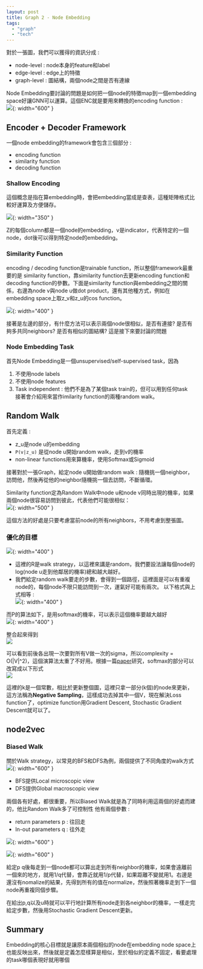 ```yaml
---
layout: post
title: Graph 2 - Node Embedding
tags: 
  - "graph" 
  - "tech"
---
```

對於一張圖，我們可以獲得的資訊分成 :  
- node-level : node本身的feature和label
- edge-level : edge上的特徵
- graph-level : 圖結構，兩個node之間是否有連線

Node Embedding要討論的問題是如何把一個node的特徵map到一個embedding space好讓GNN可以運算。這個ENC就是要用來轉換的encoding function :  
![](https://i.imgur.com/bGAPUA9.png){: width="600" }    

## Encoder + Decoder Framework

一個node embedding的framework會包含三個部分 :  
- encoding function
- similarity function
- decoding function


### Shallow Encoding 
這個概念是指在算embedding時，會把embedding當成是查表，這種矩陣格式比較好運算及方便儲存。  

![](https://i.imgur.com/VX6ZHoE.png){: width="350" }  

Z的每個column都是一個node的embedding，v是indicator，代表特定的一個node，dot後可以得到特定node的embedding。  

### Similarity Function
encoding / decoding function是trainable function，所以整個framework最重要的是 similarity function，靠similarity function去更新encoding function和decoding function的參數。下面是similarity function與embedding之間的關係，右邊為node v與node u做dot product，還有其他種方式，例如在embedding space上取z_v和z_u的cos function。  

![](https://i.imgur.com/LOGBy9e.png){: width="400" }

接著是左邊的部分，有什麼方法可以表示兩個node很相似，是否有連接? 是否有夠多共同neighbors? 是否有相似的圖結構? 這是接下來要討論的問題  

### Node Embedding Task
首先Node Embedding是一個unsupervised/self-supervised task，因為  
1. 不使用node labels  
2. 不使用node features  
3. Task independent : 他們不是為了某個task train的，但可以用到任何task  
接著會介紹用來當作imilarity function的兩種random walk。  

## Random Walk 
首先定義 :  
- z_u是node u的embedding
- `P(v|z_u)` 是從node u開始random walk，走到v的機率
- non-linear functions用來算機率，使用Softmax或Sigmoid

接著對於一張Graph，給定node u開始做random walk : 隨機挑一個neighbor，訪問他，然後再從他的neighbor隨機挑一個去訪問，不斷循環。  

Similarity function定為Random Walk中node u和node v同時出現的機率，如果兩個node很容易訪問到彼此，代表他們可能很相似：  
![](https://i.imgur.com/TH9IrjZ.png){: width="500" }  

這個方法的好處是只要考慮當前node的所有neighbors，不用考慮到整張圖。  

### 優化的目標 
![](https://i.imgur.com/702f4dZ.png){: width="400" }  
 
- 這裡的R是walk strategy，以這裡來講是random，我們要設法讓每個node的log(node u走到他鄰居的機率)總和越大越好。
- 我們給定random walk要走的步數，會得到一個路徑，這裡面是可以有重複node的，每個node不限只能訪問到一次，運氣好可能有兩次。
以下格式與上式相等 :  
![](https://i.imgur.com/oUnJzbv.png){: width="400" }  

而P的算法如下，是用softmax的機率，可以表示這個機率要越大越好  
![](https://i.imgur.com/arufzun.png){: width="400" }  

整合起來得到  
![](https://i.imgur.com/9kQCJ61.png)  

可以看到前後各出現一次要對所有V做一次的sigma，所以complexity = O(|V|^2)，這個演算法太重了不好用。根據一篇[paper](https://arxiv.org/pdf/1402.3722.pdf)研究，softmax的部分可以改寫成以下形式  
![](https://i.imgur.com/T6CDVfo.png)  

這裡的k是一個常數，相比於更新整個圖，這裡只拿一部分(k個)的node來更新，這方法稱為**Negative Sampling**，這樣成功去掉其中一個V，現在解決Loss function了，optimize function用Gradient Descent, Stochastic Gradient Descent就可以了。  

## node2vec
### Biased Walk
關於Walk strategy，以常見的BFS和DFS為例，兩個提供了不同角度的walk方式   
![](https://i.imgur.com/eeOreDd.png){: width="600" }    
- BFS提供Local microscopic view 
- DFS提供Global macroscopic view

兩個各有好處，都很重要，所以Biased Walk就是為了同時利用這兩個的好處而建的，他比Random Walk多了可控制性
他有兩個參數 :  
- return parameters p : 往回走
- In-out parameters q : 往外走

![](https://i.imgur.com/LmAu666.png){: width="600" }  

![](https://i.imgur.com/9sbdvMX.png){: width="600" }  

給定p q後每走到一個node都可以算出走到所有neighbor的機率，如果會遠離前一個來的地方，就用1/q代替，會靠近就用1/p代替，如果距離不變就用1。右邊是還沒有nomalize的結果，先得到所有的值在normalize，然後照著機率走到下一個node再重複同個步驟。  

在給出p,q以及u時就可以平行地計算所有node走到各neighbor的機率，一樣走完給定步數，然後用Stochastic Gradient Descent更新。  


## Summary
Embedding的核心目標就是讓原本兩個相似的node在embedding node space上也能反映出來，然後就是定義怎麼樣算是相似，至於相似的定義不固定，看要處理的task哪個表現好就用哪個  

